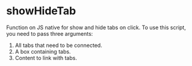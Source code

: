 # showHideTab
Function on JS native for show and hide tabs on click. 
To use this script, you need to pass three arguments:
1. All tabs that need to be connected.
2. A box containing tabs.
3. Content to link with tabs.
